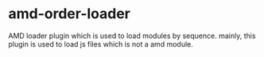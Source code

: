 amd-order-loader
================
AMD loader plugin which is used to load modules by sequence.
mainly, this plugin is used to load js files which is not a amd module.